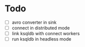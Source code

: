# Todo

- [ ] avro converter in sink
- [ ] connect in distributed mode
- [ ] link ksqldb with connect workers
- [ ] run ksqldb in headless mode
